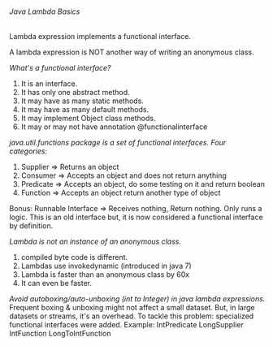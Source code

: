 ###### Java Lambda Basics

Lambda expression implements a functional interface.

A lambda expression is NOT another way of writing an anonymous class.

_What's a functional interface?_
1) It is an interface.
2) It has only one abstract method.
3) It may have as many static methods.
4) It may have as many default methods.
5) It may implement Object class methods.
6) It may or may not have annotation @functionalinterface 

_java.util.functions package is a set of functional interfaces.
Four categories:_
1) Supplier => Returns an object
2) Consumer => Accepts an object and does not return anything
3) Predicate => Accepts an object, do some testing on it and return boolean
4) Function => Accepts an object return another type of object

Bonus: Runnable Interface => Receives nothing, Return nothing. 
Only runs a logic. This is an old interface but, it is now considered a functional interface by definition.


_Lambda is not an instance of an anonymous class._
1. compiled byte code is different.
2. Lambdas use invokedynamic (introduced in java 7)
3. Lambda is faster than an anonymous class by 60x
4. It can even be faster.

_Avoid autoboxing/auto-unboxing (int to Integer) in java lambda expressions._
Frequent boxing & unboxing might not affect a small dataset. But, in large datasets or streams, it's an overhead.
To tackle this problem: specialized functional interfaces were added.
Example: 
IntPredicate
LongSupplier
IntFunction<T>
LongToIntFunction
